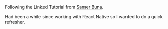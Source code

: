 Following the Linked Tutorial from [Samer Buna](https://www.linkedin.com/learning/react-native-essential-training/using-touchableopacity-for-press-events?autoplay=true&contextUrn=urn%3Ali%3AlyndaLearningPath%3A5a149c73498e47e9f9c70ab5&resume=false&u=2181889).

Had been a while since working with React Native so I wanted to do a quick refresher.